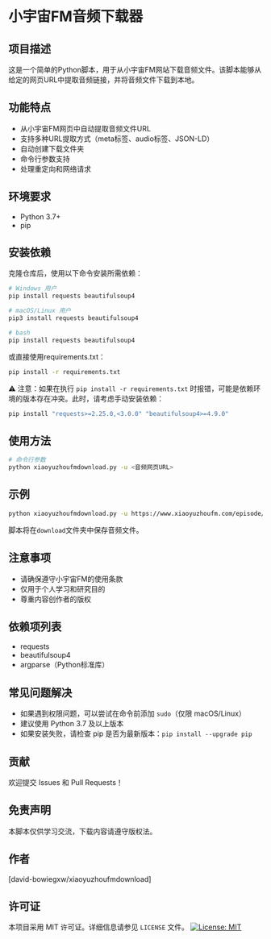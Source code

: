 # 小宇宙FM音频下载器

## 项目描述

这是一个简单的Python脚本，用于从小宇宙FM网站下载音频文件。该脚本能够从给定的网页URL中提取音频链接，并将音频文件下载到本地。

## 功能特点

- 从小宇宙FM网页中自动提取音频文件URL
- 支持多种URL提取方式（meta标签、audio标签、JSON-LD）
- 自动创建下载文件夹
- 命令行参数支持
- 处理重定向和网络请求

## 环境要求

- Python 3.7+
- pip

## 安装依赖

克隆仓库后，使用以下命令安装所需依赖：

```bash
# Windows 用户
pip install requests beautifulsoup4

# macOS/Linux 用户
pip3 install requests beautifulsoup4

# bash
pip install requests beautifulsoup4
```

或直接使用requirements.txt：

```bash
pip install -r requirements.txt
```
⚠️ 注意：如果在执行 `pip install -r requirements.txt` 时报错，可能是依赖环境的版本存在冲突。此时，请考虑手动安装依赖：

```bash
pip install "requests>=2.25.0,<3.0.0" "beautifulsoup4>=4.9.0"
```

## 使用方法

```bash
# 命令行参数
python xiaoyuzhoufmdownload.py -u <音频网页URL>
```

## 示例

```bash
python xiaoyuzhoufmdownload.py -u https://www.xiaoyuzhoufm.com/episode/6740632c8d1233fb0d3a9cea
```

脚本将在`download`文件夹中保存音频文件。

## 注意事项

- 请确保遵守小宇宙FM的使用条款
- 仅用于个人学习和研究目的
- 尊重内容创作者的版权

## 依赖项列表

- requests
- beautifulsoup4
- argparse（Python标准库）

## 常见问题解决

- 如果遇到权限问题，可以尝试在命令前添加 `sudo`（仅限 macOS/Linux）
- 建议使用 Python 3.7 及以上版本
- 如果安装失败，请检查 pip 是否为最新版本：`pip install --upgrade pip`

## 贡献

欢迎提交 Issues 和 Pull Requests！

## 免责声明

本脚本仅供学习交流，下载内容请遵守版权法。

## 作者

[david-bowiegxw/xiaoyuzhoufmdownload]

## 许可证

本项目采用 MIT 许可证。详细信息请参见 `LICENSE` 文件。
[![License: MIT](https://img.shields.io/badge/License-MIT-yellow.svg)](https://opensource.org/licenses/MIT)
